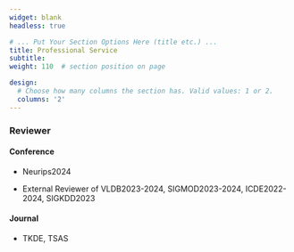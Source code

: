 ```yaml
---
widget: blank
headless: true

# ... Put Your Section Options Here (title etc.) ...
title: Professional Service
subtitle:
weight: 110  # section position on page

design:
  # Choose how many columns the section has. Valid values: 1 or 2.
  columns: '2'
---
```


### Reviewer

#### Conference

* Neurips2024

* External Reviewer of VLDB2023-2024, SIGMOD2023-2024, ICDE2022-2024, SIGKDD2023

#### Journal
* TKDE, TSAS

